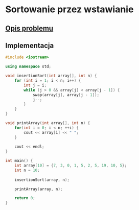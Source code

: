 # Sortowanie przez wstawianie

## [Opis problemu](../../../../algorithms/sorting/insertion-sort.md)

## Implementacja

```cpp linenums="1"
#include <iostream>

using namespace std;

void insertionSort(int array[], int n) {
    for (int i = 1; i < n; i++) {
        int j = i;
        while (j > 0 && array[j] < array[j - 1]) {
            swap(array[j], array[j - 1]);
            j--;
        }
    }
}

void printArray(int array[], int n) {
    for(int i = 0; i < n; ++i) {
        cout << array[i] << " ";
    }
 
    cout << endl;
}

int main() {
    int array[10] = {7, 3, 0, 1, 5, 2, 5, 19, 10, 5};
    int n = 10;
    
    insertionSort(array, n);

    printArray(array, n);

    return 0;
}
```
